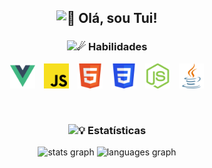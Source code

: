 <h2 align="center">
  <img src="https://fonts.gstatic.com/s/e/notoemoji/latest/1f44b/512.gif" alt="👋" width="28" height="28">
  Olá, sou Tui!
</h2>

<h3 align="center">
  <img src="https://fonts.gstatic.com/s/e/notoemoji/latest/2604_fe0f/512.gif" alt="☄" width="24" height="24">
  Habilidades
</h3>

<p align="center">
  <img alt="Vue.js" src="assets/vuejs.svg" width="40" style="margin-right:10px;"/>
  <img alt="JavaScript" src="assets/javascript.svg" width="40" style="margin-right:10px;"/>
  <img alt="HTML 5" src="assets/html5.svg" width="40" style="margin-right:10px;"/>
  <img alt="CSS 3" src="assets/css3.svg" width="40" style="margin-right:10px;"/>
  <img alt="Node.js" src="assets/nodejs.svg" width="40" style="margin-right:10px;"/>
  <img alt="Java" src="assets/java.svg" width="40"/>
</p>

<br>

<div align="center">
  <div>
    <h3>
      <img src="https://fonts.gstatic.com/s/e/notoemoji/latest/1f4a1/512.gif" alt="💡" width="24" height="24">
      Estatísticas
    </h3>
  </div>
     <img src="https://github-readme-stats.vercel.app/api?username=arthuurtm&hide_title=false&hide_rank=false&show_icons=true&include_all_commits=true&count_private=true&disable_animations=false&theme=dracula&locale=en&hide_border=false" height="150" alt="stats graph"  />
     <img src="https://github-readme-stats.vercel.app/api/top-langs?username=arthuurtm&locale=en&hide_title=false&layout=compact&card_width=320&langs_count=5&theme=dracula&hide_border=false" height="150" alt="languages graph"  />
</div>
